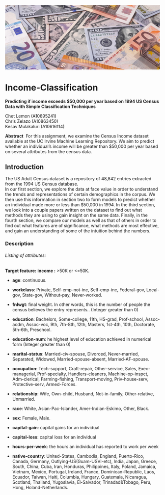 <img src = "Capture.PNG"> 
  
    
   # Income-Classification
**Predicting if income exceeds $50,000 per year based on 1994 US Census Data with Simple Classification Techniques**    
  
    
Chet Lemon (A10895241)  
Chris Zelazo (A10863450)  
Kesav Mulakaluri (A10616114)    
  
**Abstract** ­­ For this assignment, we examine the Census Income dataset available at the UC Irvine Machine Learning Repository. We aim to predict whether an individual’s income will be greater than $50,000 per year based on several attributes from the census data.  
  
## Introduction
The US Adult Census dataset is a repository of 48,842 entries extracted from the 1994 US Census database.  
In our first section, we explore the data at face value in order to understand the trends and
representations of certain demographics in the corpus. We then use this information in section
two to form models to predict whether an individual made more or less than $50,000 in 1994.
In the third section, we look into a couple papers written on the dataset to find out what
methods they are using to gain insight on the same data. Finally, in the fourth section, we
compare our models as well as that of others in order to find out what features are of
significance, what methods are most effective, and gain an understanding of some of the
intuition behind the numbers.

### Description
  
###### Listing of attributes:

**Target feature:** **income :** >50K or <=50K.

- **age**: continuous.  
- **workclass**: Private, Self-emp-not-inc, Self-emp-inc, Federal-gov, Local-gov, State-gov, Without-pay, Never-worked.  
- **fnlwgt**: final weight. In other words, this is the number of people the census believes the entry represents.. (Integer greater than 0)  
- **education**: Bachelors, Some-college, 11th, HS-grad, Prof-school, Assoc-acdm, Assoc-voc, 9th, 7th-8th, 12th, Masters, 1st-4th, 10th, Doctorate, 5th-6th, Preschool.  
- **education-num**: he highest level of education achieved in numerical form (Integer greater than 0)

- **marital-status**: Married-civ-spouse, Divorced, Never-married, Separated, Widowed, Married-spouse-absent, Married-AF-spouse.  
- **occupation**: Tech-support, Craft-repair, Other-service, Sales, Exec-managerial, Prof-specialty, Handlers-cleaners, Machine-op-inspct, Adm-clerical, Farming-fishing, Transport-moving, Priv-house-serv, Protective-serv, Armed-Forces.  
- **relationship**: Wife, Own-child, Husband, Not-in-family, Other-relative, Unmarried.
- **race**: White, Asian-Pac-Islander, Amer-Indian-Eskimo, Other, Black.
- **sex**: Female, Male.   
- **capital-gain**: capital gains for an individual
- **capital-loss**: capital loss for an individual  
- **hours-per-week**: the hours an individual has reported to work per week  
- **native-country**: United-States, Cambodia, England, Puerto-Rico, Canada, Germany, Outlying-US(Guam-USVI-etc), India, Japan, Greece, South, China, Cuba, Iran, Honduras, Philippines, Italy, Poland, Jamaica, Vietnam, Mexico, Portugal, Ireland, France, Dominican-Republic, Laos, Ecuador, Taiwan, Haiti, Columbia, Hungary, Guatemala, Nicaragua, Scotland, Thailand, Yugoslavia, El-Salvador, Trinadad&Tobago, Peru, Hong, Holand-Netherlands.
